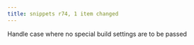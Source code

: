 ```yaml
---
title: snippets r74, 1 item changed
---
```


Handle case where no special build settings are to be passed
